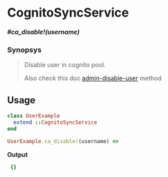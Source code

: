 # CognitoSyncService

__*#ca_disable!(username)*__

### Synopsys

> Disable user in cognito pool.
>
> Also check this doc [admin-disable-user](https://docs.aws.amazon.com/cli/latest/reference/cognito-idp/admin-disable-user.html) method

## Usage

```ruby
class UserExample
  extend ::CognitoSyncService
end

UserExample.ca_disable!(username) =>
```

__Output__

```ruby
 {}
```
